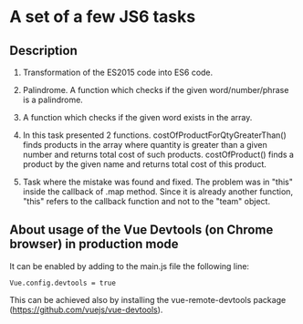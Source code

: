 # A set of a few JS6 tasks

## Description

1. Transformation of the ES2015 code into ES6 code.

2. Palindrome. A function which checks if the given word/number/phrase is a palindrome.

3. A function which checks if the given word exists in the array.

4. In this task presented 2 functions.
 costOfProductForQtyGreaterThan() finds products in the array where quantity is greater than a given number and returns total cost of such products. 
 costOfProduct() finds a product by the given name and returns total cost of this product.
 
5. Task where the mistake was found and fixed. The problem was in "this" inside the callback of .map method. Since it is already another function, "this" refers to the callback function and not to the "team" object.

## About usage of the Vue Devtools (on Chrome browser) in production mode

It can be enabled by adding to the main.js file the following line: 
```
Vue.config.devtools = true
```
This can be achieved also by installing the vue-remote-devtools package (https://github.com/vuejs/vue-devtools).